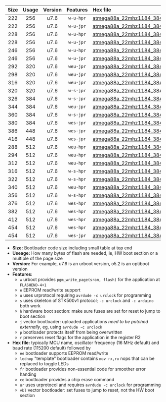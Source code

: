 |Size|Usage|Version|Features|Hex file|
|:-:|:-:|:-:|:-:|:--|
|222|256|u7.6|`w-u-hpr`|[atmega88a_22mhz1184_38400bps_ur.hex](https://raw.githubusercontent.com/stefanrueger/urboot/main//atmega88a_22mhz1184_38400bps_ur.hex)|
|222|256|u7.6|`w-u-jpr`|[atmega88a_22mhz1184_38400bps_ur_vbl.hex](https://raw.githubusercontent.com/stefanrueger/urboot/main//atmega88a_22mhz1184_38400bps_ur_vbl.hex)|
|228|256|u7.6|`w-u-hpr`|[atmega88a_22mhz1184_38400bps_lednop_ur.hex](https://raw.githubusercontent.com/stefanrueger/urboot/main//atmega88a_22mhz1184_38400bps_lednop_ur.hex)|
|228|256|u7.6|`w-u-jpr`|[atmega88a_22mhz1184_38400bps_lednop_ur_vbl.hex](https://raw.githubusercontent.com/stefanrueger/urboot/main//atmega88a_22mhz1184_38400bps_lednop_ur_vbl.hex)|
|246|256|u7.6|`w-u-hpr`|[atmega88a_22mhz1184_38400bps_lednop_fr_ur.hex](https://raw.githubusercontent.com/stefanrueger/urboot/main//atmega88a_22mhz1184_38400bps_lednop_fr_ur.hex)|
|246|256|u7.6|`w-u-jpr`|[atmega88a_22mhz1184_38400bps_lednop_fr_ur_vbl.hex](https://raw.githubusercontent.com/stefanrueger/urboot/main//atmega88a_22mhz1184_38400bps_lednop_fr_ur_vbl.hex)|
|292|320|u7.6|`weu-jpr`|[atmega88a_22mhz1184_38400bps_ee_ur_vbl.hex](https://raw.githubusercontent.com/stefanrueger/urboot/main//atmega88a_22mhz1184_38400bps_ee_ur_vbl.hex)|
|298|320|u7.6|`weu-jpr`|[atmega88a_22mhz1184_38400bps_ee_lednop_ur_vbl.hex](https://raw.githubusercontent.com/stefanrueger/urboot/main//atmega88a_22mhz1184_38400bps_ee_lednop_ur_vbl.hex)|
|316|320|u7.6|`weu-jpr`|[atmega88a_22mhz1184_38400bps_ee_lednop_fr_ur_vbl.hex](https://raw.githubusercontent.com/stefanrueger/urboot/main//atmega88a_22mhz1184_38400bps_ee_lednop_fr_ur_vbl.hex)|
|320|320|u7.6|`w-s-jpr`|[atmega88a_22mhz1184_38400bps_vbl.hex](https://raw.githubusercontent.com/stefanrueger/urboot/main//atmega88a_22mhz1184_38400bps_vbl.hex)|
|326|384|u7.6|`w-s-jpr`|[atmega88a_22mhz1184_38400bps_lednop_vbl.hex](https://raw.githubusercontent.com/stefanrueger/urboot/main//atmega88a_22mhz1184_38400bps_lednop_vbl.hex)|
|344|384|u7.6|`weu-jpr`|[atmega88a_22mhz1184_38400bps_ee_lednop_fr_ce_ur_vbl.hex](https://raw.githubusercontent.com/stefanrueger/urboot/main//atmega88a_22mhz1184_38400bps_ee_lednop_fr_ce_ur_vbl.hex)|
|360|384|u7.6|`w-s-jpr`|[atmega88a_22mhz1184_38400bps_lednop_fr_vbl.hex](https://raw.githubusercontent.com/stefanrueger/urboot/main//atmega88a_22mhz1184_38400bps_lednop_fr_vbl.hex)|
|380|384|u7.6|`wes-jpr`|[atmega88a_22mhz1184_38400bps_ee_vbl.hex](https://raw.githubusercontent.com/stefanrueger/urboot/main//atmega88a_22mhz1184_38400bps_ee_vbl.hex)|
|386|448|u7.6|`wes-jpr`|[atmega88a_22mhz1184_38400bps_ee_lednop_vbl.hex](https://raw.githubusercontent.com/stefanrueger/urboot/main//atmega88a_22mhz1184_38400bps_ee_lednop_vbl.hex)|
|416|448|u7.6|`wes-jpr`|[atmega88a_22mhz1184_38400bps_ee_lednop_fr_vbl.hex](https://raw.githubusercontent.com/stefanrueger/urboot/main//atmega88a_22mhz1184_38400bps_ee_lednop_fr_vbl.hex)|
|288|512|u7.6|`weu-hpr`|[atmega88a_22mhz1184_38400bps_ee_ur.hex](https://raw.githubusercontent.com/stefanrueger/urboot/main//atmega88a_22mhz1184_38400bps_ee_ur.hex)|
|294|512|u7.6|`weu-hpr`|[atmega88a_22mhz1184_38400bps_ee_lednop_ur.hex](https://raw.githubusercontent.com/stefanrueger/urboot/main//atmega88a_22mhz1184_38400bps_ee_lednop_ur.hex)|
|312|512|u7.6|`weu-hpr`|[atmega88a_22mhz1184_38400bps_ee_lednop_fr_ur.hex](https://raw.githubusercontent.com/stefanrueger/urboot/main//atmega88a_22mhz1184_38400bps_ee_lednop_fr_ur.hex)|
|316|512|u7.6|`w-s-hpr`|[atmega88a_22mhz1184_38400bps.hex](https://raw.githubusercontent.com/stefanrueger/urboot/main//atmega88a_22mhz1184_38400bps.hex)|
|322|512|u7.6|`w-s-hpr`|[atmega88a_22mhz1184_38400bps_lednop.hex](https://raw.githubusercontent.com/stefanrueger/urboot/main//atmega88a_22mhz1184_38400bps_lednop.hex)|
|340|512|u7.6|`weu-hpr`|[atmega88a_22mhz1184_38400bps_ee_lednop_fr_ce_ur.hex](https://raw.githubusercontent.com/stefanrueger/urboot/main//atmega88a_22mhz1184_38400bps_ee_lednop_fr_ce_ur.hex)|
|356|512|u7.6|`w-s-hpr`|[atmega88a_22mhz1184_38400bps_lednop_fr.hex](https://raw.githubusercontent.com/stefanrueger/urboot/main//atmega88a_22mhz1184_38400bps_lednop_fr.hex)|
|376|512|u7.6|`wes-hpr`|[atmega88a_22mhz1184_38400bps_ee.hex](https://raw.githubusercontent.com/stefanrueger/urboot/main//atmega88a_22mhz1184_38400bps_ee.hex)|
|382|512|u7.6|`wes-hpr`|[atmega88a_22mhz1184_38400bps_ee_lednop.hex](https://raw.githubusercontent.com/stefanrueger/urboot/main//atmega88a_22mhz1184_38400bps_ee_lednop.hex)|
|412|512|u7.6|`wes-hpr`|[atmega88a_22mhz1184_38400bps_ee_lednop_fr.hex](https://raw.githubusercontent.com/stefanrueger/urboot/main//atmega88a_22mhz1184_38400bps_ee_lednop_fr.hex)|
|454|512|u7.6|`wes-hpr`|[atmega88a_22mhz1184_38400bps_ee_lednop_fr_ce.hex](https://raw.githubusercontent.com/stefanrueger/urboot/main//atmega88a_22mhz1184_38400bps_ee_lednop_fr_ce.hex)|
|454|512|u7.6|`wes-jpr`|[atmega88a_22mhz1184_38400bps_ee_lednop_fr_ce_vbl.hex](https://raw.githubusercontent.com/stefanrueger/urboot/main//atmega88a_22mhz1184_38400bps_ee_lednop_fr_ce_vbl.hex)|

- **Size:** Bootloader code size including small table at top end
- **Useage:** How many bytes of flash are needed, ie, HW boot section or a multiple of the page size
- **Version:** For example, u7.6 is an urboot version, o5.2 is an optiboot version
- **Features:**
  + `w` urboot provides `pgm_write_page(sram, flash)` for the application at `FLASHEND-4+1`
  + `e` EEPROM read/write support
  + `u` uses urprotocol requiring `avrdude -c urclock` for programming
  + `s` uses skeleton of STK500v1 protocol; `-c urclock` and `-c arduino` both work
  + `h` hardware boot section: make sure fuses are set for reset to jump to boot section
  + `j` vector bootloader: uploaded applications *need to be patched externally*, eg, using `avrdude -c urclock`
  + `p` bootloader protects itself from being overwritten
  + `r` preserves reset flags for the application in the register R2
- **Hex file:** typically MCU name, oscillator frequency (16 MHz default) and baud rate (115200 default) followed by
  + `ee` bootloader supports EEPROM read/write
  + `lednop` "template" bootloader contains `mov rx,rx` nops that can be replaced to toggle LEDs
  + `fr` bootloader provides non-essential code for smoother error handing
  + `ce` bootloader provides a chip erase command
  + `ur` uses urprotocol and requires `avrdude -c urclock` for programming
  + `vbl` vector bootloader: set fuses to jump to reset, not the HW boot section
